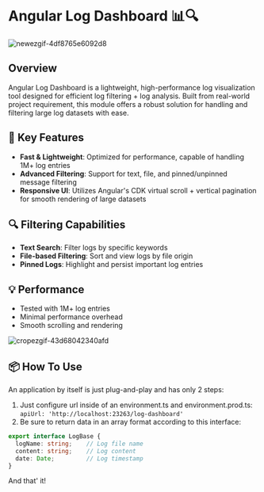 # Angular Log Dashboard 📊🔍

![newezgif-4df8765e6092d8](https://github.com/user-attachments/assets/ec1f5fbd-ea64-4f19-a52f-8d07e35ba8f6)


## Overview

Angular Log Dashboard is a lightweight, high-performance log visualization tool designed for efficient log filtering + log analysis. 
Built from real-world project requirement, this module offers a robust solution for handling and filtering large log datasets with ease.

## 🌟 Key Features

- **Fast & Lightweight**: Optimized for performance, capable of handling 1M+ log entries
- **Advanced Filtering**: Support for text, file, and pinned/unpinned message filtering
- **Responsive UI**: Utilizes Angular's CDK virtual scroll + vertical pagination for smooth rendering of large datasets

## 🔍 Filtering Capabilities

- **Text Search**: Filter logs by specific keywords
- **File-based Filtering**: Sort and view logs by file origin
- **Pinned Logs**: Highlight and persist important log entries

## 💡 Performance

- Tested with 1M+ log entries
- Minimal performance overhead
- Smooth scrolling and rendering

![cropezgif-43d68042340afd](https://github.com/user-attachments/assets/a34d06e4-a6fd-4939-b612-78d7f39a7eb7)


## 📦 How To Use
An application by itself is just plug-and-play and has only 2 steps:
1. Just configure url inside of an environment.ts and environment.prod.ts: ```apiUrl: 'http://localhost:23263/log-dashboard'```
2. Be sure to return data in an array format according to this interface:
```typescript
export interface LogBase {
  logName: string;    // Log file name
  content: string;    // Log content
  date: Date;         // Log timestamp
}
```

And that' it!
